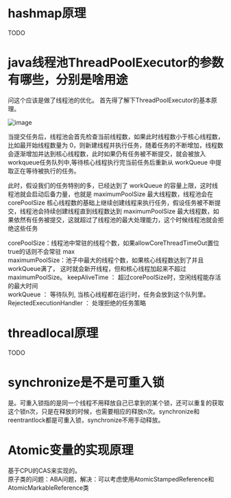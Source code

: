 # hashmap原理
TODO
# java线程池ThreadPoolExecutor的参数有哪些，分别是啥用途
问这个应该是做了线程池的优化。 首先得了解下ThreadPoolExecutor的基本原理。

![image](https://pic1.zhimg.com/80/v2-ce5945685cf0a78806bae5362778a1d4_1440w.jpg)

当提交任务后，线程池会首先检查当前线程数，如果此时线程数小于核心线程数，比如最开始线程数量为 0，则新建线程并执行任务，随着任务的不断增加，线程数会逐渐增加并达到核心线程数，此时如果仍有任务被不断提交，就会被放入workqueue任务队列中,等待核心线程执行完当前任务后重新从 workQueue 中提取正在等待被执行的任务。


此时，假设我们的任务特别的多，已经达到了 workQueue 的容量上限，这时线程池就会启动后备力量，也就是 maximumPoolSize 最大线程数，线程池会在 corePoolSize 核心线程数的基础上继续创建线程来执行任务，假设任务被不断提交，线程池会持续创建线程直到线程数达到 maximumPoolSize 最大线程数，如果依然有任务被提交，这就超过了线程池的最大处理能力，这个时候线程池就会拒绝这些任务 


corePoolSize：线程池中常驻的线程个数，如果allowCoreThreadTimeOut置位true的话则不会常驻
max  
maximumPoolSize：池子中最大的线程个数，如果核心线程数达到了并且workQueue满了， 这时就会新开线程，但和核心线程加起来不超过maximumPoolSize。
keepAliveTime ： 超过corePoolSize时，空闲线程能存活的最大时间  
workQueue ： 等待队列, 当核心线程都在运行时，任务会放到这个队列里。    
RejectedExecutionHandler ： 处理拒绝的任务策略

# threadlocal原理
TODO
# synchronize是不是可重入锁
是。可重入锁指的是同一个线程不用释放自己已拿到的某个锁，还可以重复的获取这个锁n次，只是在释放的时候，也需要相应的释放n次。synchronize和reentrantlock都是可重入锁，synchronize不用手动释放。
# Atomic变量的实现原理
基于CPU的CAS来实现的。  
原子类的问题：ABA问题，解决：可以考虑使用AtomicStampedReference和AtomicMarkableReference类